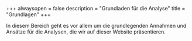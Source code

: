 +++
alwaysopen = false
description = "Grundladen für die Analyse"
title = "Grundlagen"
+++

In diesem Bereich geht es vor allem um die grundlegenden Annahmen und Ansätze für die Analysen, die wir auf dieser Website präsentieren.